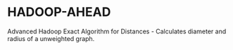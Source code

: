 HADOOP-AHEAD
============

Advanced Hadoop Exact Algorithm for Distances - Calculates diameter and radius of a unweighted graph.
